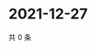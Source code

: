 # 2021-12-27

共 0 条

<!-- BEGIN WEIBO -->
<!-- 最后更新时间 Mon Dec 27 2021 23:18:51 GMT+0800 (China Standard Time) -->

<!-- END WEIBO -->
